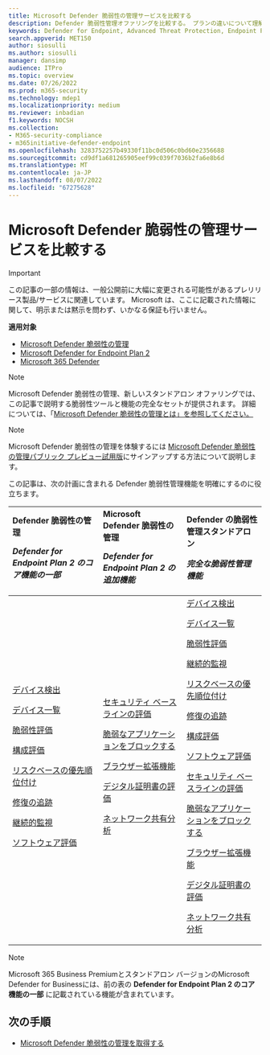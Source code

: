 ```yaml
---
title: Microsoft Defender 脆弱性の管理サービスを比較する
description: Defender 脆弱性管理オファリングを比較する。 プランの違いについて理解し、組織のニーズに合ったプランを選択します。
keywords: Defender for Endpoint, Advanced Threat Protection, Endpoint Protection
search.appverid: MET150
author: siosulli
ms.author: siosulli
manager: dansimp
audience: ITPro
ms.topic: overview
ms.date: 07/26/2022
ms.prod: m365-security
ms.technology: mdep1
ms.localizationpriority: medium
ms.reviewer: inbadian
f1.keywords: NOCSH
ms.collection:
- M365-security-compliance
- m365initiative-defender-endpoint
ms.openlocfilehash: 3283752257b49330f11bc0d506c0bd60e2356688
ms.sourcegitcommit: cd9df1a681265905eef99c039f7036b2fa6e8b6d
ms.translationtype: MT
ms.contentlocale: ja-JP
ms.lasthandoff: 08/07/2022
ms.locfileid: "67275628"
---
```

# <a name="compare-microsoft-defender-vulnerability-management-offerings"></a>Microsoft Defender 脆弱性の管理サービスを比較する

> [!IMPORTANT]
> この記事の一部の情報は、一般公開前に大幅に変更される可能性があるプレリリース製品/サービスに関連しています。 Microsoft は、ここに記載された情報に関して、明示または黙示を問わず、いかなる保証も行いません。

**適用対象**

- [Microsoft Defender 脆弱性の管理](index.yml)
- [Microsoft Defender for Endpoint Plan 2](https://go.microsoft.com/fwlink/p/?linkid=2154037)
- [Microsoft 365 Defender](https://go.microsoft.com/fwlink/?linkid=2118804)

> [!NOTE]
> Microsoft Defender 脆弱性の管理、新しいスタンドアロン オファリングでは、この記事で説明する脆弱性ツールと機能の完全なセットが提供されます。 詳細については、「[Microsoft Defender 脆弱性の管理とは」を参照してください。](defender-vulnerability-management.md)

> [!NOTE]
> Microsoft Defender 脆弱性の管理を体験するには [Microsoft Defender 脆弱性の管理パブリック プレビュー試用版](../defender-vulnerability-management/get-defender-vulnerability-management.md)にサインアップする方法について説明します。

この記事は、次の計画に含まれる Defender 脆弱性管理機能を明確にするのに役立ちます。

| Defender 脆弱性の管理 <p> _Defender for Endpoint Plan 2 のコア機能の一部_| Microsoft Defender 脆弱性の管理 <p> _Defender for Endpoint Plan 2 の追加機能_| Defender の脆弱性管理スタンドアロン <p> _完全な脆弱性管理機能_|
|:---|:---|:---|
 [デバイス検出](../defender-endpoint/device-discovery.md) <p> [デバイス一覧](../defender-endpoint/machines-view-overview.md) <p> [脆弱性評価](tvm-weaknesses.md) <p> [構成評価](tvm-microsoft-secure-score-devices.md) <p> [リスクベースの優先順位付け](tvm-security-recommendation.md) <p> [修復の追跡](tvm-remediation.md) <p> [継続的監視](../defender-endpoint/configure-vulnerability-email-notifications.md) <p> [ソフトウェア評価](tvm-software-inventory.md) <p> | [セキュリティ ベースラインの評価](tvm-security-baselines.md) <p> [脆弱なアプリケーションをブロックする](tvm-block-vuln-apps.md) <p> [ブラウザー拡張機能](tvm-browser-extensions.md) <p> [デジタル証明書の評価](tvm-certificate-inventory.md) <p> [ネットワーク共有分析](tvm-network-share-assessment.md) | [デバイス検出](../defender-endpoint/device-discovery.md) <p> [デバイス一覧](../defender-endpoint/machines-view-overview.md) <p> [脆弱性評価](tvm-weaknesses.md) <p> [継続的監視](../defender-endpoint/configure-vulnerability-email-notifications.md) <p> [リスクベースの優先順位付け](tvm-security-recommendation.md) <p> [修復の追跡](tvm-remediation.md) <p> [構成評価](tvm-microsoft-secure-score-devices.md) <p> [ソフトウェア評価](tvm-software-inventory.md) <p> [セキュリティ ベースラインの評価](tvm-security-baselines.md) <p> [脆弱なアプリケーションをブロックする](tvm-block-vuln-apps.md) <p> [ブラウザー拡張機能](tvm-browser-extensions.md) <p> [デジタル証明書の評価](tvm-certificate-inventory.md) <p> [ネットワーク共有分析](tvm-network-share-assessment.md)|

> [!NOTE]
> Microsoft 365 Business Premiumとスタンドアロン バージョンのMicrosoft Defender for Businessには、前の表の **Defender for Endpoint Plan 2 のコア機能の一部** に記載されている機能が含まれています。

## <a name="next-steps"></a>次の手順

- [Microsoft Defender 脆弱性の管理を取得する](get-defender-vulnerability-management.md)

